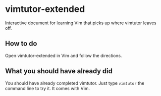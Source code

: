 vimtutor-extended
=================

Interactive document for learning Vim that picks up where vimtutor leaves off.

How to do
---------

Open vimtutor-extended in Vim and follow the directions.

What you should have already did
--------------------------------

You should have already completed vimtutor. Just type `vimtutor` the command line to try it. It comes with Vim.
